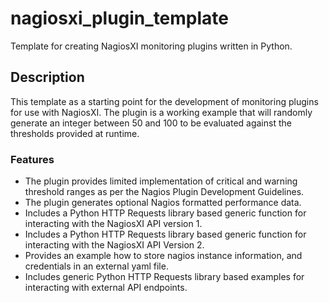 # nagiosxi_plugin_template
Template for creating NagiosXI monitoring plugins written in Python.

## Description
This template as a starting point for the development of monitoring plugins for use with NagiosXI. 
The plugin is a working example that will randomly generate an integer between 50 and 100 to be evaluated 
against the thresholds provided at runtime.

### Features
  * The plugin provides limited implementation of critical and warning threshold ranges as per the Nagios Plugin Development Guidelines.
  * The plugin generates optional Nagios formatted performance data.
  * Includes a Python HTTP Requests library based generic function for interacting with the NagiosXI API version 1.
  * Includes a Python HTTP Requests library based generic function for interacting with the NagiosXI API Version 2.
  * Provides an example how to store nagios instance information, and credentials in an external yaml file.
  * Includes generic Python HTTP Requests library based examples for interacting with external API endpoints.
   
